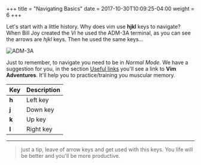 +++
title = "Navigating Basics"
date =  2017-10-30T10:09:25-04:00
weight = 6
+++

Let's start with a little history. Why does vim use **hjkl** keys to navigate?  
When Bill Joy created the *Vi* he used the ADM-3A terminal, as you can see the arrows are *hjkl* keys. Then he used the same keys...  

![ADM-3A](/images/ADM-3A.jpg)

Just to remember, to navigate you need to be in *Normal Mode*. We have a suggestion for you, in the section [Useful links](/links)  you'll see a link to **Vim Adventures**. It'll help you to practice/training you muscular memory.

 Key     | Description|
|--------|------------|
| **h**  | Left key   |
| **j**  | Down key   |
| **k**  | Up key     |
| **l**  | Right key  |

------------

> just a tip, leave of arrow keys and get used with this keys. You life will be better and you'll be more productive.
